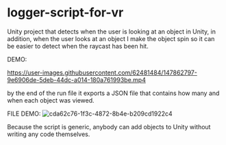 # logger-script-for-vr
Unity project that detects when the user is looking at an object in Unity,
in addition, when the user looks at an object I make the object spin so it can be easier to detect when the raycast has been hit.


DEMO: 


https://user-images.githubusercontent.com/62481484/147862797-9e6906de-5deb-44dc-a014-180a761993be.mp4


by the end of the run file it exports a JSON file that contains how many and when each object was viewed.


FILE DEMO:
![cda62c76-1f3c-4872-8b4e-b209cd1922c4](https://user-images.githubusercontent.com/62481484/147862798-f979b80f-dc74-4bbb-aabe-59b44c2a286d.jpg)


Because the script is generic, anybody can add objects to Unity without writing any code themselves.
